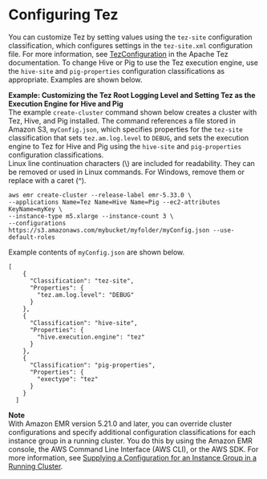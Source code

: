 # Configuring Tez<a name="tez-configure"></a>

You can customize Tez by setting values using the `tez-site` configuration classification, which configures settings in the `tez-site.xml` configuration file\. For more information, see [TezConfiguration](https://tez.apache.org/releases/0.8.2/tez-api-javadocs/configs/TezConfiguration.html) in the Apache Tez documentation\. To change Hive or Pig to use the Tez execution engine, use the `hive-site` and `pig-properties` configuration classifications as appropriate\. Examples are shown below\.

**Example: Customizing the Tez Root Logging Level and Setting Tez as the Execution Engine for Hive and Pig**  
The example `create-cluster` command shown below creates a cluster with Tez, Hive, and Pig installed\. The command references a file stored in Amazon S3, `myConfig.json`, which specifies properties for the `tez-site` classification that sets `tez.am.log.level` to `DEBUG`, and sets the execution engine to Tez for Hive and Pig using the `hive-site` and `pig-properties` configuration classifications\.  
Linux line continuation characters \(\\\) are included for readability\. They can be removed or used in Linux commands\. For Windows, remove them or replace with a caret \(^\)\.

```
aws emr create-cluster --release-label emr-5.33.0 \
--applications Name=Tez Name=Hive Name=Pig --ec2-attributes KeyName=myKey \
--instance-type m5.xlarge --instance-count 3 \
--configurations https://s3.amazonaws.com/mybucket/myfolder/myConfig.json --use-default-roles
```
Example contents of `myConfig.json` are shown below\.  

```
[
    {
      "Classification": "tez-site",
      "Properties": {
        "tez.am.log.level": "DEBUG"
      }
    },
    {
      "Classification": "hive-site",
      "Properties": {
        "hive.execution.engine": "tez"
      }
    },
    {
      "Classification": "pig-properties",
      "Properties": {
        "exectype": "tez"
      }
    }
  ]
```

**Note**  
With Amazon EMR version 5\.21\.0 and later, you can override cluster configurations and specify additional configuration classifications for each instance group in a running cluster\. You do this by using the Amazon EMR console, the AWS Command Line Interface \(AWS CLI\), or the AWS SDK\. For more information, see [Supplying a Configuration for an Instance Group in a Running Cluster](https://docs.aws.amazon.com/emr/latest/ReleaseGuide/emr-configure-apps-running-cluster.html)\.
